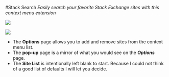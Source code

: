 #Stack Search
*Easily search your favorite Stack Exchange sites with this context menu extension*

![](http://i.stack.imgur.com/kP3kW.png)

![](http://i.stack.imgur.com/zcNaD.png)

- The **Options** page allows you to add and remove sites from the context menu list.
- The **pop-up** page is a mirror of what you would see on the ***Options*** page.
- The **Site List** is intentionally left blank to start. Because I could not think of a good list of defaults I will let you decide.
